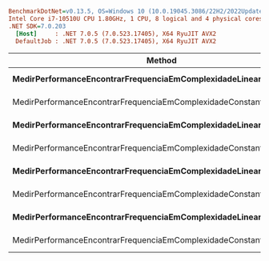 ``` ini

BenchmarkDotNet=v0.13.5, OS=Windows 10 (10.0.19045.3086/22H2/2022Update)
Intel Core i7-10510U CPU 1.80GHz, 1 CPU, 8 logical and 4 physical cores
.NET SDK=7.0.203
  [Host]     : .NET 7.0.5 (7.0.523.17405), X64 RyuJIT AVX2
  DefaultJob : .NET 7.0.5 (7.0.523.17405), X64 RyuJIT AVX2


```
|                                                              Method |      Array |       Mean |    Error |    StdDev |     Median | Rank | Allocated |
|-------------------------------------------------------------------- |----------- |-----------:|---------:|----------:|-----------:|-----:|----------:|
|    **MedirPerformanceEncontrarFrequenciaEmComplexidadeLinearDeMemoria** | **Int32[128]** | **3,876.9 μs** | **88.00 μs** | **246.76 μs** | **3,789.2 μs** |    **3** |    **4530 B** |
| MedirPerformanceEncontrarFrequenciaEmComplexidadeConstanteDeMemoria | Int32[128] | 3,957.9 μs | 78.76 μs | 204.71 μs | 3,879.6 μs |    4 |    2965 B |
|    **MedirPerformanceEncontrarFrequenciaEmComplexidadeLinearDeMemoria** |  **Int32[18]** |   **856.9 μs** | **17.03 μs** |  **32.82 μs** |   **842.9 μs** |    **1** |    **1417 B** |
| MedirPerformanceEncontrarFrequenciaEmComplexidadeConstanteDeMemoria |  Int32[18] |   847.0 μs | 14.84 μs |  12.39 μs |   843.7 μs |    1 |     641 B |
|    **MedirPerformanceEncontrarFrequenciaEmComplexidadeLinearDeMemoria** | **Int32[203]** | **5,322.2 μs** | **57.11 μs** |  **53.42 μs** | **5,321.7 μs** |    **5** |    **7405 B** |
| MedirPerformanceEncontrarFrequenciaEmComplexidadeConstanteDeMemoria | Int32[203] | 5,353.5 μs | 81.14 μs |  71.93 μs | 5,358.7 μs |    5 |    4005 B |
|    **MedirPerformanceEncontrarFrequenciaEmComplexidadeLinearDeMemoria** |  **Int32[51]** | **2,024.1 μs** | **25.27 μs** |  **21.11 μs** | **2,024.4 μs** |    **2** |    **3090 B** |
| MedirPerformanceEncontrarFrequenciaEmComplexidadeConstanteDeMemoria |  Int32[51] | 2,037.8 μs | 36.95 μs |  34.56 μs | 2,032.1 μs |    2 |    1522 B |

